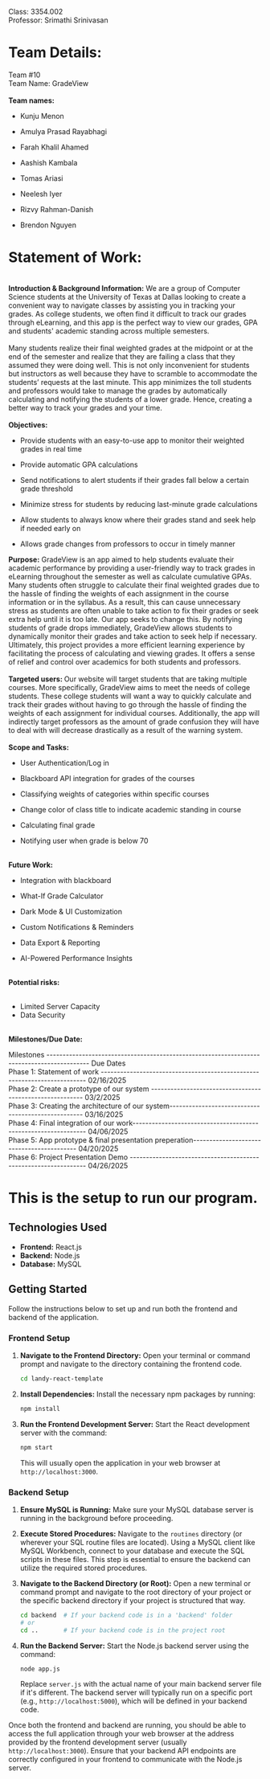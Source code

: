 Class: 3354.002 </br>
Professor: Srimathi Srinivasan

<h1>Team Details:</h1>
Team #10 </br>
Team Name:  GradeView </br></br>
<b>Team names:</b>

- Kunju Menon

- Amulya Prasad Rayabhagi

- Farah Khalil Ahamed

- Aashish Kambala

- Tomas Ariasi

- Neelesh Iyer

- Rizvy Rahman-Danish

- Brendon Nguyen

<h1>Statement of Work:</h1>  </br>
<b>Introduction & Background Information:</b> 
We are a group of Computer Science students at the University of Texas at Dallas looking to create a convenient way to navigate classes by assisting you in tracking your grades. As college students, we often find it difficult to track our grades through eLearning, and this app is the perfect way to view our grades, GPA and students' academic standing across multiple semesters.  
</br></br>
Many students realize their final weighted grades at the midpoint or at the end of the semester and realize that they are failing a class that they assumed they were doing well. This is not only inconvenient for students but instructors as well because they have to scramble to accommodate the students’ requests at the last minute. This app minimizes the toll students and professors would take to manage the grades by automatically calculating and notifying the students of a lower grade. Hence, creating a better way to track your grades and your time.  
</br></br>
<b>Objectives:</b>

- Provide students with an easy-to-use app to monitor their weighted grades in real time  

- Provide automatic GPA calculations  

- Send notifications to alert students if their grades fall below a certain grade threshold  

- Minimize stress for students by reducing last-minute grade calculations  

- Allow students to always know where their grades stand and seek help if needed early on  

- Allows grade changes from professors to occur in timely manner 

<b>Purpose:</b>
GradeView is an app aimed to help students evaluate their academic performance by providing a user-friendly way to track grades in eLearning throughout the semester as well as calculate cumulative GPAs. Many students often struggle to calculate their final weighted grades due to the hassle of finding the weights of each assignment in the course information or in the syllabus. As a result, this can cause unnecessary stress as students are often unable to take action to fix their grades or seek extra help until it is too late. Our app seeks to change this. By notifying students of grade drops immediately, GradeView allows students to dynamically monitor their grades and take action to seek help if necessary. Ultimately, this project provides a more efficient learning experience by facilitating the process of calculating and viewing grades. It offers a sense of relief and control over academics for both students and professors. 
</br></br>
<b>Targeted users: </b>
Our website will target students that are taking multiple courses. More specifically, GradeView aims to meet the needs of college students. These college students will want a way to quickly calculate and track their grades without having to go through the hassle of finding the weights of each assignment for individual courses. Additionally, the app will indirectly target professors as the amount of grade confusion they will have to deal with will decrease drastically as a result of the warning system.  
</br>
<b>Scope and Tasks:</b>
- User Authentication/Log in 

- Blackboard API integration for grades of the courses 

- Classifying weights of categories within specific courses 

- Change color of class title to indicate academic standing in course 

- Calculating final grade 

- Notifying user when grade is below 70
</br>
  <b>Future Work:</b> </br>

- Integration with blackboard
  
- What-If Grade Calculator 

- Dark Mode & UI Customization 

- Custom Notifications & Reminders 

- Data Export & Reporting 

- AI-Powered Performance Insights
</br>
<b>Potential risks: </b> </br></br>

- Limited Server Capacity
- Data Security
</br>
<b>Milestones/Due Date: </b>
</br>
  
Milestones -------------------------------------------------------------------------------------------  Due Dates  </br>
Phase 1: Statement of work ------------------------------------------------------------------------- 02/16/2025 </br>
Phase 2: Create a prototype of our system --------------------------------------------------------- 03/2/2025 </br>
Phase 3: Creating the architecture of our system--------------------------------------------------- 03/16/2025 </br>
Phase 4: Final integration of our work--------------------------------------------------------------- 04/06/2025 </br>
Phase 5: App prototype & final presentation preperation------------------------------------------ 04/20/2025 </br>
Phase 6: Project Presentation Demo ---------------------------------------------------------------- 04/26/2025 </br>




<h1>This is the setup to run our program.</h1>

## Technologies Used

* **Frontend:** React.js
* **Backend:** Node.js
* **Database:** MySQL

## Getting Started

Follow the instructions below to set up and run both the frontend and backend of the application.

### Frontend Setup

1.  **Navigate to the Frontend Directory:**
    Open your terminal or command prompt and navigate to the directory containing the frontend code.

    ```bash
    cd landy-react-template
    ```

2.  **Install Dependencies:**
    Install the necessary npm packages by running:

    ```bash
    npm install
    ```

3.  **Run the Frontend Development Server:**
    Start the React development server with the command:

    ```bash
    npm start
    ```

    This will usually open the application in your web browser at `http://localhost:3000`.

### Backend Setup

1.  **Ensure MySQL is Running:**
    Make sure your MySQL database server is running in the background before proceeding.

2.  **Execute Stored Procedures:**
    Navigate to the `routines` directory (or wherever your SQL routine files are located). Using a MySQL client like MySQL Workbench, connect to your database and execute the SQL scripts in these files. This step is essential to ensure the backend can utilize the required stored procedures.

3.  **Navigate to the Backend Directory (or Root):**
    Open a new terminal or command prompt and navigate to the root directory of your project or the specific backend directory if your project is structured that way.

    ```bash
    cd backend  # If your backend code is in a 'backend' folder
    # or
    cd ..       # If your backend code is in the project root
    ```

4.  **Run the Backend Server:**
    Start the Node.js backend server using the command:

    ```bash
    node app.js
    ```

    Replace `server.js` with the actual name of your main backend server file if it's different. The backend server will typically run on a specific port (e.g., `http://localhost:5000`), which will be defined in your backend code.

Once both the frontend and backend are running, you should be able to access the full application through your web browser at the address provided by the frontend development server (usually `http://localhost:3000`). Ensure that your backend API endpoints are correctly configured in your frontend to communicate with the Node.js server.





